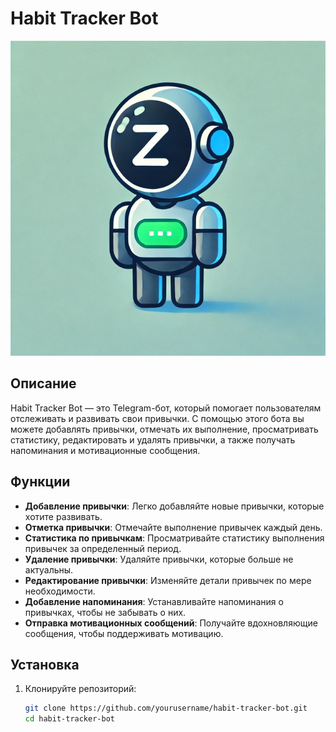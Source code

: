 <p align="center">
  <h1>Habit Tracker Bot</h1>
</p>

<p align="center">
  <img src="https://github.com/Rapira16/HabitNinja_Bot/blob/main/photo_2025-02-21_11-45-48.jpg?raw=true" alt="Habit Tracker Bot" />
</p>

## Описание

Habit Tracker Bot — это Telegram-бот, который помогает пользователям отслеживать и развивать свои привычки. С помощью этого бота вы можете добавлять привычки, отмечать их выполнение, просматривать статистику, редактировать и удалять привычки, а также получать напоминания и мотивационные сообщения.

## Функции

- **Добавление привычки**: Легко добавляйте новые привычки, которые хотите развивать.
- **Отметка привычки**: Отмечайте выполнение привычек каждый день.
- **Статистика по привычкам**: Просматривайте статистику выполнения привычек за определенный период.
- **Удаление привычки**: Удаляйте привычки, которые больше не актуальны.
- **Редактирование привычки**: Изменяйте детали привычек по мере необходимости.
- **Добавление напоминания**: Устанавливайте напоминания о привычках, чтобы не забывать о них.
- **Отправка мотивационных сообщений**: Получайте вдохновляющие сообщения, чтобы поддерживать мотивацию.

## Установка

1. Клонируйте репозиторий:

   ```bash
   git clone https://github.com/yourusername/habit-tracker-bot.git
   cd habit-tracker-bot
